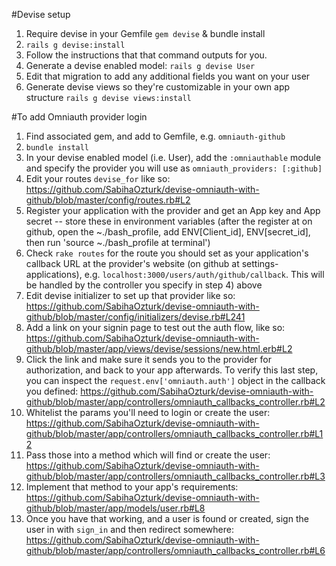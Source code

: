 #Devise setup

1. Require devise in your Gemfile `gem devise` & bundle install
2. `rails g devise:install`
3. Follow the instructions that that command outputs for you.
4. Generate a devise enabled model: `rails g devise User`
5. Edit that migration to add any additional fields you want on your user
6. Generate devise views so they're customizable in your own app structure `rails g devise views:install`

#To add Omniauth provider login

1. Find associated gem, and add to Gemfile, e.g. `omniauth-github`
2. `bundle install`
3. In your devise enabled model (i.e. User), add the `:omniauthable` module and specify the provider you will use as `omniauth_providers: [:github]`
4. Edit your routes `devise_for` like so: https://github.com/SabihaOzturk/devise-omniauth-with-github/blob/master/config/routes.rb#L2
5. Register your application with the provider and get an App key and App secret -- store these in environment variables
(after the register at on github, open the ~./bash_profile, add ENV[Client_id], ENV[secret_id], then run 'source ~./bash_profile at terminal')
6. Check `rake routes` for the route you should set as your application's callback URL at the provider's website (on github at settings-applications), e.g. `localhost:3000/users/auth/github/callback`.  This will be handled by the controller you specify in step 4) above
7. Edit devise initializer to set up that provider like so: https://github.com/SabihaOzturk/devise-omniauth-with-github/blob/master/config/initializers/devise.rb#L241
8. Add a link on your signin page to test out the auth flow, like so: https://github.com/SabihaOzturk/devise-omniauth-with-github/blob/master/app/views/devise/sessions/new.html.erb#L2
9. Click the link and make sure it sends you to the provider for authorization, and back to your app afterwards.  To verify this last step, you can inspect the `request.env['omniauth.auth']` object in the callback you defined: https://github.com/SabihaOzturk/devise-omniauth-with-github/blob/master/app/controllers/omniauth_callbacks_controller.rb#L2
10. Whitelist the params you'll need to login or create the user: https://github.com/SabihaOzturk/devise-omniauth-with-github/blob/master/app/controllers/omniauth_callbacks_controller.rb#L12
11. Pass those into a method which will find or create the user: https://github.com/SabihaOzturk/devise-omniauth-with-github/blob/master/app/controllers/omniauth_callbacks_controller.rb#L3
12. Implement that method to your app's requirements: https://github.com/SabihaOzturk/devise-omniauth-with-github/blob/master/app/models/user.rb#L8
13. Once you have that working, and a user is found or created, sign the user in with `sign_in` and then redirect somewhere: https://github.com/SabihaOzturk/devise-omniauth-with-github/blob/master/app/controllers/omniauth_callbacks_controller.rb#L6

